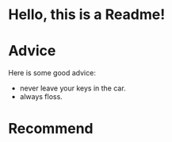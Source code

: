# Hello, this is a Readme!


# Advice


Here is some good advice: 

 - never leave your keys in the car.
 - always floss.


# Recommend





